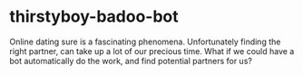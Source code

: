 # thirstyboy-badoo-bot
Online dating sure is a fascinating phenomena. Unfortunately finding the right partner, can take up a lot of our precious time. What if we could have a bot automatically do the work, and find potential partners for us?
